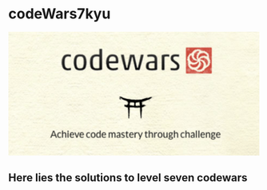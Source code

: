 # codeWars7kyu

![codewars image](image/codewarsImg.png)

## Here lies the solutions to level seven codewars
